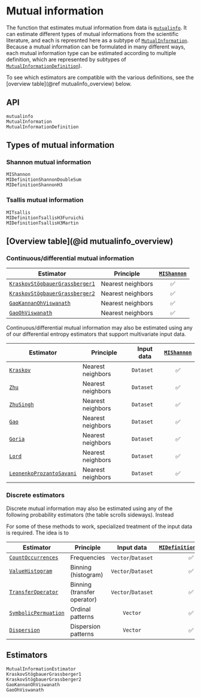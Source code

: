 # Mutual information

The function that estimates mutual information from data is [`mutualinfo`](@ref).
It can estimate different types of mutual informations from the scientific literature,
and each is represnted here as a subtype of [`MutualInformation`](@ref). Because a
mutual information can be formulated in many different ways, each mutual information
type can be estimated according to multiple definition, which are represented by
subtypes of [`MutualInformationDefinition`](@ref)).

To see which estimators are compatible with the various definitions, see the
[overview table](@ref mutualinfo_overview) below.

## API

```@docs
mutualinfo
MutualInformation
MutualInformationDefinition
```

## Types of mutual information

### Shannon mutual information

```@docs
MIShannon
MIDefinitionShannonDoubleSum
MIDefinitionShannonH3
```

### Tsallis mutual information

```@docs
MITsallis
MIDefinitionTsallisH3Furuichi
MIDefinitionTsallisH3Martin
```

## [Overview table](@id mutualinfo_overview)

### Continuous/differential mutual information

| Estimator                              | Principle         | [`MIShannon`](@ref) |
| -------------------------------------- | ----------------- | :-----------------: |
| [`KraskovStögbauerGrassberger1`](@ref) | Nearest neighbors |         ✅          |
| [`KraskovStögbauerGrassberger2`](@ref) | Nearest neighbors |         ✅          |
| [`GaoKannanOhViswanath`](@ref)         | Nearest neighbors |         ✅          |
| [`GaoOhViswanath`](@ref)               | Nearest neighbors |         ✅          |

Continuous/differential mutual information may also be estimated using any of our
differential entropy estimators that support multivariate input data.

| Estimator                        | Principle         | Input data | [`MIShannon`](@ref) |
| -------------------------------- | ----------------- | ---------- | :-----------------: |
| [`Kraskov`](@ref)                | Nearest neighbors | `Dataset`  |         ✅          |
| [`Zhu`](@ref)                    | Nearest neighbors | `Dataset`  |         ✅          |
| [`ZhuSingh`](@ref)               | Nearest neighbors | `Dataset`  |         ✅          |
| [`Gao`](@ref)                    | Nearest neighbors | `Dataset`  |         ✅          |
| [`Goria`](@ref)                  | Nearest neighbors | `Dataset`  |         ✅          |
| [`Lord`](@ref)                   | Nearest neighbors | `Dataset`  |         ✅          |
| [`LeonenkoProzantoSavani`](@ref) | Nearest neighbors | `Dataset`  |         ✅          |

### Discrete estimators

Discrete mutual information may also be estimated using any of the following
probability estimators (the table scrolls sideways). Instead 

For some of these methods to work, specialized treatment of the input data is required.
The idea is to 

| Estimator                    | Principle                   |     Input data     | [`MIDefinitionShannonH3`](@ref) | [`MIDefinitionTsallisH3Furuichi`](@ref) | [`MIDefinitionTsallisH3Martin`](@ref) |
| ---------------------------- | --------------------------- | :----------------: | :-----------------------------: | :-------------------------------------: | :-----------------------------------: |
| [`CountOccurrences`](@ref)   | Frequencies                 | `Vector`/`Dataset` |               ✅                |                   ✅                    |                  ✅                   |
| [`ValueHistogram`](@ref)     | Binning (histogram)         | `Vector`/`Dataset` |               ✅                |                   ✅                    |                  ✅                   |
| [`TransferOperator`](@ref)   | Binning (transfer operator) | `Vector`/`Dataset` |               ✅                |                   ✅                    |                  ✅                   |
| [`SymbolicPermuation`](@ref) | Ordinal patterns            |      `Vector`      |               ✅                |                   ✅                    |                  ✅                   |
| [`Dispersion`](@ref)         | Dispersion patterns         |      `Vector`      |               ✅                |                   ✅                    |                  ✅                   |

## Estimators

```@docs
MutualInformationEstimator
KraskovStögbauerGrassberger1
KraskovStögbauerGrassberger2
GaoKannanOhViswanath
GaoOhViswanath
```
